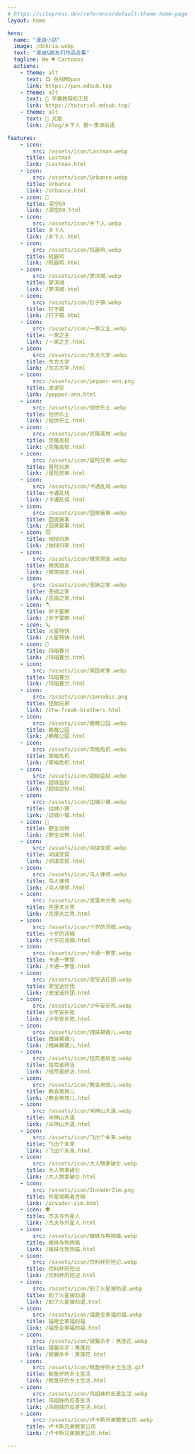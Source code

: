 ```yaml
---
# https://vitepress.dev/reference/default-theme-home-page
layout: home

hero:
  name: "漫迪小站"
  image: /dohria.webp
  text: "漫迪&朋友们作品合集"
  tagline: We ♥️ Cartoons
  actions:
    - theme: alt
      text: 📺 在线MDpan
      link: https://pan.mdsub.top
    - theme: alt
      text: 🧰 字幕教程和工具
      link: https://tutorial.mdsub.top/
    - theme: alt
      text: 📒 文章
      link: /blog/乡下人 第一季译后语

features:
    - icon: 
        src: /assets/icon/Lastman.webp
      title: Lastman
      link: /Lastman.html
    - icon: 
        src: /assets/icon/Urbance.webp
      title: Urbance
      link: /Urbance.html
    - icon: 🐨
      title: 深空69
      link: /深空69.html
    - icon: 
        src: /assets/icon/乡下人.webp
      title: 乡下人
      link: /乡下人.html
    - icon: 
        src: /assets/icon/机器鸡.webp
      title: 机器鸡
      link: /机器鸡.html
    - icon: 
        src: /assets/icon/梦滨城.webp
      title: 梦滨城
      link: /梦滨城.html
    - icon: 
        src: /assets/icon/钉子镇.webp
      title: 钉子镇
      link: /钉子镇.html
    - icon: 
        src: /assets/icon/一家之主.webp
      title: 一家之主
      link: /一家之主.html
    - icon: 
        src: /assets/icon/东方大学.webp
      title: 东方大学
      link: /东方大学.html
    - icon: 
        src: /assets/icon/pepper-ann.png
      title: 波波安
      link: /pepper-ann.html
    - icon: 
        src: /assets/icon/俗世乐土.webp
      title: 俗世乐土
      link: /俗世乐土.html
    - icon: 
        src: /assets/icon/克隆高校.webp
      title: 克隆高校
      link: /克隆高校.html
    - icon: 
        src: /assets/icon/冒险兄弟.webp
      title: 冒险兄弟
      link: /冒险兄弟.html
    - icon: 
        src: /assets/icon/卡通乱炖.webp
      title: 卡通乱炖
      link: /卡通乱炖.html
    - icon: 
        src: /assets/icon/囧男窘事.webp
      title: 囧男窘事
      link: /囧男窘事.html
    - icon: 😈
      title: 地狱归来
      link: /地狱归来.html
    - icon: 
        src: /assets/icon/微笑朋友.webp
      title: 微笑朋友
      link: /微笑朋友.html
    - icon: 
        src: /assets/icon/恶搞之家.webp
      title: 恶搞之家
      link: /恶搞之家.html
    - icon: 🪓
      title: 斧子警察
      link: /斧子警察.html
    - icon: 🪐
      title: 火星特快
      link: /火星特快.html
    - icon: 💎
      title: 玛瑙春分
      link: /玛瑙春分.html
    - icon: 
        src: /assets/icon/美国老爹.webp
      title: 玛瑙春分
      link: /玛瑙春分.html
    - icon: 
        src: /assets/icon/cannabis.png
      title: 怪胎兄弟
      link: /the-freak-brothers.html
    - icon: 
        src: /assets/icon/脆莓公园.webp
      title: 脆莓公园
      link: /脆莓公园.html
    - icon: 
        src: /assets/icon/荣格危机.webp
      title: 荣格危机
      link: /荣格危机.html
    - icon: 
        src: /assets/icon/超级监狱.webp
      title: 超级监狱
      link: /超级监狱.html
    - icon: 
        src: /assets/icon/边城小镇.webp
      title: 边城小镇
      link: /边城小镇.html
    - icon: 🐬
      title: 野生动物
      link: /野生动物.html
    - icon: 
        src: /assets/icon/间谍亚契.webp
      title: 间谍亚契
      link: /间谍亚契.html
    - icon: 
        src: /assets/icon/鸟人律师.webp
      title: 鸟人律师
      link: /鸟人律师.html
    - icon: 
        src: /assets/icon/克里夫兰秀.webp
      title: 克里夫兰秀
      link: /克里夫兰秀.html
    - icon: 
        src: /assets/icon/十岁的汤姆.webp
      title: 十岁的汤姆
      link: /十岁的汤姆.html
    - icon: 
        src: /assets/icon/卡通一箩筐.webp
      title: 卡通一箩筐
      link: /卡通一箩筐.html
    - icon: 
        src: /assets/icon/宠宝话疗团.webp
      title: 宠宝话疗团
      link: /宠宝话疗团.html
    - icon: 
        src: /assets/icon/少年安乐死.webp
      title: 少年安乐死
      link: /少年安乐死.html
    - icon: 
        src: /assets/icon/拽妹黛薇儿.webp
      title: 拽妹黛薇儿
      link: /拽妹黛薇儿.html
    - icon: 
        src: /assets/icon/拾荒者统治.webp
      title: 拾荒者统治
      link: /拾荒者统治.html
    - icon: 
        src: /assets/icon/教会男孩儿.webp
      title: 教会男孩儿
      link: /教会男孩儿.html
    - icon: 
        src: /assets/icon/米神山大道.webp
      title: 米神山大道
      link: /米神山大道.html
    - icon: 
        src: /assets/icon/飞出个未来.webp
      title: 飞出个未来
      link: /飞出个未来.html
    - icon: 
        src: /assets/icon/大人物拿破仑.webp
      title: 大人物拿破仑
      link: /大人物拿破仑.html
    - icon: 
        src: /assets/icon/InvaderZim.png
      title: 外星侵略者吉姆
      link: /invader-zim.html
    - icon: 👽
      title: 杰夫与外星人
      link: /杰夫与外星人.html
    - icon: 
        src: /assets/icon/蜂妹与狗狗猫.webp
      title: 蜂妹与狗狗猫
      link: /蜂妹与狗狗猫.html
    - icon: 
        src: /assets/icon/饮料杯历险记.webp
      title: 饮料杯历险记
      link: /饮料杯历险记.html
    - icon: 
        src: /assets/icon/到了火星被劝退.webp
      title: 到了火星被劝退
      link: /到了火星被劝退.html
    - icon: 
        src: /assets/icon/福是全家福的福.webp
      title: 福是全家福的福
      link: /福是全家福的福.html
    - icon: 
        src: /assets/icon/银翼杀手：黑莲花.webp
      title: 银翼杀手：黑莲花
      link: /银翼杀手：黑莲花.html
    - icon: 
        src: /assets/icon/鱿鱼仔的乡土生活.gif
      title: 鱿鱼仔的乡土生活
      link: /鱿鱼仔的乡土生活.html
    - icon: 
        src: /assets/icon/鸟姐妹的反差生活.webp
      title: 鸟姐妹的反差生活
      link: /鸟姐妹的反差生活.html
    - icon: 
        src: /assets/icon/卢卡斯兄弟搬家公司.webp
      title: 卢卡斯兄弟搬家公司
      link: /卢卡斯兄弟搬家公司.html

---
```


<style>
:root {
  --vp-home-hero-name-color: transparent;
  --vp-home-hero-name-background: -webkit-linear-gradient(120deg, #5d34fe 30%, #41d1ff);

  --vp-home-hero-image-background-image: linear-gradient(-45deg, #1d34fe 50%, #47caff 50%);
  --vp-home-hero-image-filter: blur(44px);
}

@media (min-width: 640px) {
  :root {
    --vp-home-hero-image-filter: blur(56px);
  }
}

@media (min-width: 960px) {
  :root {
    --vp-home-hero-image-filter: blur(68px);
  }
}
</style>
